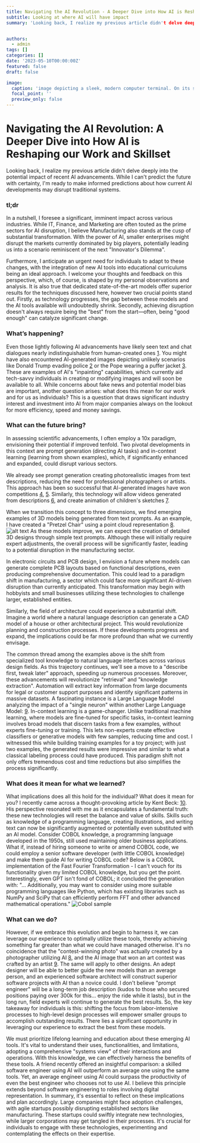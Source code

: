 ```yaml
---
title: Navigating the AI Revolution - A Deeper Dive into How AI is Reshaping our Work and Skillset
subtitle: Looking at where AI will have impact
summary: 'Looking back, I realize my previous article didn't delve deeply into the potential impact of recent AI advancements. While I can't predict the future with certainty, I'm ready to make informed predictions about how current AI developments may disrupt traditional systems. In a nutshell, I foresee a significant, imminent impact across various industries. While IT, Finance, and Marketing are often touted as the prime sectors for AI disruption, I believe Manufacturing also stands at the cusp of substantial transformation. With the power of AI, smaller enterprises might disrupt the markets currently dominated by big players, potentially leading us into a scenario reminiscent of the next "Innovator's Dilemma". Furthermore, I anticipate an urgent need for individuals to adapt to these changes, with the integration of new AI tools into educational curriculums being an ideal approach.'


authors:
  - admin
tags: []
categories: []
date: '2023-05-10T00:00:00Z'
featured: false
draft: false

image:
  caption: 'image depicting a sleek, modern computer terminal. On its screen, display a vibrant, complex neural network visualization. Emerging from the screen, show a variety of tangible outputs in the form of physical objects: a piece of text morphing into a book, a digital design transforming into a 3D model, and an image turning into a real photograph.'
  focal_point: ''
  preview_only: false
---
```





# Navigating the AI Revolution: A Deeper Dive into How AI is Reshaping our Work and Skillset

Looking back, I realize my previous article didn't delve deeply into the potential impact of recent AI advancements. While I can't predict the future with certainty, I'm ready to make informed predictions about how current AI developments may disrupt traditional systems.


### tl;dr
In a nutshell, I foresee a significant, imminent impact across various industries. While IT, Finance, and Marketing are often touted as the prime sectors for AI disruption, I believe Manufacturing also stands at the cusp of substantial transformation. With the power of AI, smaller enterprises might disrupt the markets currently dominated by big players, potentially leading us into a scenario reminiscent of the next "Innovator's Dilemma".

Furthermore, I anticipate an urgent need for individuals to adapt to these changes, with the integration of new AI tools into educational curriculums being an ideal approach.
I welcome your thoughts and feedback on this perspective, which, of course, is shaped by my personal observations and analysis. 
It is also true that dedicated state-of-the-art models offer superior results for the techniques discussed here, however two crucial points stand out. Firstly, as technology progresses, the gap between these models and the AI tools available will undoubtedly shrink. Secondly, achieving disruption doesn't always require being the "best" from the start—often, being "good enough" can catalyze significant change.


### What’s happening?

Even those lightly following AI advancements have likely seen text and chat dialogues nearly indistinguishable from human-created ones [1](https://openai.com/blog/chatgpt). You might have also encountered AI-generated images depicting unlikely scenarios like Donald Trump evading police [2](https://www.bbc.com/news/world-us-canada-65069316) or the Pope wearing a puffer jacket [3](https://www.newscientist.com/article/2366312-should-you-be-worried-that-an-ai-picture-of-the-pope-went-viral/). These are examples of AI's "inpainting" capabilities, which currently aid tech-savvy individuals in creating or modifying images and will soon be available to all.
While concerns about fake news and potential model bias are important, another question arises: what does this mean for our work and for us as individuals? This is a question that draws significant industry interest and investment into AI from major companies always on the lookout for more efficiency, speed and money savings.

### What can the future bring?

In assessing scientific advancements, I often employ a 10x paradigm, envisioning their potential if improved tenfold. Two pivotal developments in this context are prompt generation (directing AI tasks) and in-context learning (learning from shown examples), which, if significantly enhanced and expanded, could disrupt various sectors.

We already see prompt generation creating photorealistic images from text descriptions, reducing the need for professional photographers or artists. This approach has been so successful that AI-generated images have won competitions [4](https://www.scientificamerican.com/article/how-my-ai-image-won-a-major-photography-competition), [5](https://www.nytimes.com/2022/09/02/technology/ai-artificial-intelligence-artists.html). Similarly, this technology will allow videos generated from descriptions [6](https://makeavideo.studio/), and create animation of children's sketches [7](https://sketch.metademolab.com/).

When we transition this concept to three dimensions, we find emerging examples of 3D models being generated from text prompts. As an example, I have created a "Pretzel Chair" using a point cloud representation [8](https://huggingface.co/spaces/openai/point-e]).
![alt text](Chair.png "Pretzel-Chair")
As these models improve, we can expect the creation of detailed 3D designs through simple text prompts. Although these will initially require expert adjustments, the overall process will be significantly faster, leading to a potential disruption in the manufacturing sector.

In electronic circuits and PCB design, I envision a future where models can generate complete PCB layouts based on functional descriptions, even producing comprehensive documentation. This could lead to a paradigm shift in manufacturing, a sector which could face more significant AI-driven disruption than currently anticipated. This transformation may begin with hobbyists and small businesses utilizing these technologies to challenge larger, established entities.

Similarly, the field of architecture could experience a substantial shift. Imagine a world where a natural language description can generate a CAD model of a house or other architectural project. This would revolutionize planning and construction processes. If these developments progress and expand, the implications could be far more profound than what we currently envisage.


The common thread among the examples above is the shift from specialized tool knowledge to natural language interfaces across various design fields. As this trajectory continues, we'll see a move to a "describe first, tweak later" approach, speeding up numerous processes.
Moreover, these advancements will revolutionize "retrieval" and "knowledge extraction". Automation will extract key information from large documents for legal or customer support purposes and identify significant patterns in massive datasets. A fascinating instance is a Large Language Model analyzing the impact of a "single neuron" within another Large Language Model: [9](https://openaipublic.blob.core.windows.net/neuron-explainer/paper/index.html).
In-context learning is a game-changer. Unlike traditional machine learning, where models are fine-tuned for specific tasks, in-context learning involves broad models that discern tasks from a few examples, without experts fine-tuning or training. This lets non-experts create effective classifiers or generative models with few samples, reducing time and cost. I witnessed this while building training examples for a toy project; with just two examples, the generated results were impressive and similar to what a classical labeling process could have produced. This paradigm shift not only offers tremendous cost and time reductions but also simplifies the process significantly.

### What does it mean for what we learned?

What implications does all this hold for the individual? What does it mean for you? I recently came across a thought-provoking article by Kent Beck: [10](https://tidyfirst.substack.com/p/90-of-my-skills-are-now-worth-0). His perspective resonated with me as it encapsulates a fundamental truth: these new technologies will reset the balance and value of skills. Skills such as knowledge of a programming language, creating illustrations, and writing text can now be significantly augmented or potentially even substituted with an AI model.
Consider COBOL knowledge, a programming language developed in the 1950s, still used maintaining older business applications. What if, instead of hiring someone to write or amend COBOL code, we could employ a senior software developer (with little COBOL knowledge) and make them guide AI for writing COBOL code? Below is a COBOL implementation of the Fast Fourier Transformation - I can't vouch for its functionality given my limited COBOL knowledge, but you get the point.
Interestingly, even GPT isn't fond of COBOL; it concluded the generation with: "... Additionally, you may want to consider using more suitable programming languages like Python, which has existing libraries such as NumPy and SciPy that can efficiently perform FFT and other advanced mathematical operations."
![Cobol sample](Cobol.png "Cobol FFT")


### What can we do?

However, if we embrace this evolution and begin to harness it, we can leverage our experience to optimally utilize these tools, thereby achieving something far greater than what we could have managed otherwise. It's no coincidence that the "contest-winning photo" was actually created by a photographer utilizing AI [8](https://www.scientificamerican.com/article/how-my-ai-image-won-a-major-photography-competition/), and the AI image that won an art contest was crafted by an artist [9](https://www.nytimes.com/2022/09/02/technology/ai-artificial-intelligence-artists.html). The same will apply to other designs. An adept designer will be able to better guide the new models than an average person, and an experienced software architect will construct superior software projects with AI than a novice could. I don't believe "prompt engineer" will be a long-term job description (kudos to those who secured positions paying over 300k for this... enjoy the ride while it lasts), but in the long run, field experts will continue to generate the best results.
So, the key takeaway for individuals is this: shifting the focus from labor-intensive processes to high-level design processes will empower smaller groups to accomplish outstanding results. There lies a significant opportunity in leveraging our experience to extract the best from these models.



We must prioritize lifelong learning and education about these emerging AI tools. It's vital to understand their uses, functionalities, and limitations, adopting a comprehensive "systems view" of their interactions and operations. With this knowledge, we can effectively harness the benefits of these tools.
A friend recently offered an insightful comparison: a skilled software engineer using AI will outperform an average one using the same tools. Yet, an average engineer using AI could surpass the productivity of even the best engineer who chooses not to use AI. I believe this principle extends beyond software engineering to roles involving digital representation.
In summary, it's essential to reflect on these implications and plan accordingly. Large companies might face adoption challenges, with agile startups possibly disrupting established sectors like manufacturing. These startups could swiftly integrate new technologies, while larger corporations may get tangled in their processes. It's crucial for individuals to engage with these technologies, experimenting and contemplating the effects on their expertise.


